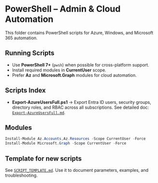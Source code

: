 # PowerShell – Admin & Cloud Automation

This folder contains PowerShell scripts for Azure, Windows, and Microsoft 365 automation.

## Running Scripts
- Use **PowerShell 7+** (`pwsh`) when possible for cross-platform support.
- Install required modules in **CurrentUser** scope.
- Prefer **Az** and **Microsoft.Graph** modules for cloud automation.

## Scripts Index
- **Export-AzureUsersFull.ps1** → Export Entra ID users, security groups, directory roles, and RBAC across all subscriptions. See detailed doc: [`Export-AzureUsersFull.md`](Export-AzureUsersFull.md).

## Modules
```powershell
Install-Module Az.Accounts,Az.Resources -Scope CurrentUser -Force
Install-Module Microsoft.Graph -Scope CurrentUser -Force
```

## Template for new scripts
See [`SCRIPT_TEMPLATE.md`](SCRIPT_TEMPLATE.md). Use it to document parameters, examples, and troubleshooting.
